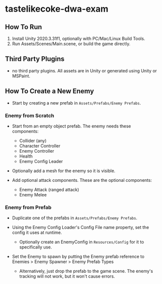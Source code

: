 # tastelikecoke-dwa-exam

## How To Run
1. Install Unity 2020.3.31f1, optionally with PC/Mac/Linux Build Tools.
2. Run Assets/Scenes/Main.scene, or build the game directly.

## Third Party Plugins
- no third party plugins.  All assets are in Unity or generated using Unity or MSPaint.

## How To Create a New Enemy
- Start by creating a new prefab in `Assets/Prefabs/Enemy Prefabs`.

### Enemy from Scratch
- Start from an empty object prefab. The enemy needs these components:

    - Collider (any)
    - Character Controller
    - Enemy Controller
    - Health
    - Enemy Config Leader

- Optionally add a mesh for the enemy so it is visible.

- Add optional attack components. These are the optional components:

    - Enemy Attack (ranged attack)
    - Enemy Melee

### Enemy from Prefab
- Duplicate one of the prefabs in `Assets/Prefabs/Enemy Prefabs`.

- Using the Enemy Config Loader's Config File name property, set the config it uses at runtime.

    - Optionally create an EnemyConfig in `Resources/Config` for it to specifically use.

- Set the Enemy to spawn by putting the Enemy prefab reference to Enemies > Enemy Spawner > Enemy Prefab Types

    - Alternatively, just drop the prefab to the game scene.  The enemy's tracking will not work, but it won't cause errors.